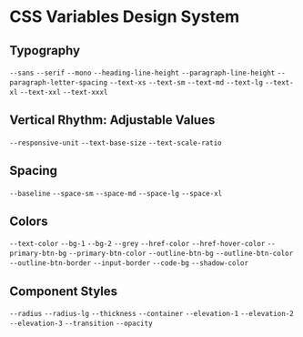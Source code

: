 # CSS Variables Design System

## Typography

`--sans`
`--serif`
`--mono`
`--heading-line-height`
`--paragraph-line-height`
`--paragraph-letter-spacing`
`--text-xs`
`--text-sm`
`--text-md`
`--text-lg`
`--text-xl`
`--text-xxl`
`--text-xxxl`

## Vertical Rhythm: Adjustable Values

`--responsive-unit`
`--text-base-size`
`--text-scale-ratio`

## Spacing

`--baseline`
`--space-sm`
`--space-md`
`--space-lg`
`--space-xl`

## Colors

`--text-color`
`--bg-1`
`--bg-2`
`--grey`
`--href-color`
`--href-hover-color`
`--primary-btn-bg`
`--primary-btn-color`
`--outline-btn-bg`
`--outline-btn-color`
`--outline-btn-border`
`--input-border`
`--code-bg`
`--shadow-color`

## Component Styles

`--radius`
`--radius-lg`
`--thickness`
`--container`
`--elevation-1`
`--elevation-2`
`--elevation-3`
`--transition`
`--opacity`
